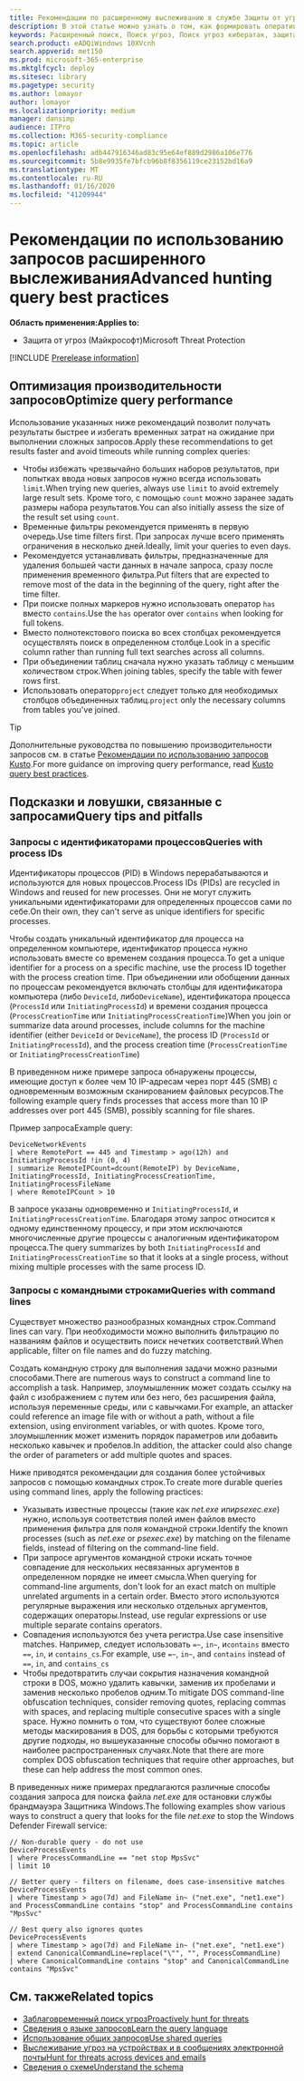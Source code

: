 ```yaml
---
title: Рекомендации по расширенному выслеживанию в службе Защиты от угроз (Майкрософт)
description: В этой статье можно узнать о том, как формировать оперативные, эффективные и безошибочные запросы в ходе расширенного выслеживания.
keywords: Расширенный поиск, Поиск угроз, Поиск угроз кибератак, защита от угроз Майкрософт, Microsoft 365, MTP, m365, поиск, запрос, телеметрии, пользовательские обнаружения, схема, Кусто, предотвращение времени ожидания, командные строки, идентификатор процесса
search.product: eADQiWindows 10XVcnh
search.appverid: met150
ms.prod: microsoft-365-enterprise
ms.mktglfcycl: deploy
ms.sitesec: library
ms.pagetype: security
ms.author: lomayor
author: lomayor
ms.localizationpriority: medium
manager: dansimp
audience: ITPro
ms.collection: M365-security-compliance
ms.topic: article
ms.openlocfilehash: adb447916346ad83c95e64ef889d2986a106e776
ms.sourcegitcommit: 5b8e9935fe7bfcb96b8f8356119ce23152bd16a9
ms.translationtype: MT
ms.contentlocale: ru-RU
ms.lasthandoff: 01/16/2020
ms.locfileid: "41209944"
---
```

# <a name="advanced-hunting-query-best-practices"></a><span data-ttu-id="91e31-104">Рекомендации по использованию запросов расширенного выслеживания</span><span class="sxs-lookup"><span data-stu-id="91e31-104">Advanced hunting query best practices</span></span>

<span data-ttu-id="91e31-105">**Область применения:**</span><span class="sxs-lookup"><span data-stu-id="91e31-105">**Applies to:**</span></span>
- <span data-ttu-id="91e31-106">Защита от угроз (Майкрософт)</span><span class="sxs-lookup"><span data-stu-id="91e31-106">Microsoft Threat Protection</span></span>

[!INCLUDE [Prerelease information](../includes/prerelease.md)]

## <a name="optimize-query-performance"></a><span data-ttu-id="91e31-107">Оптимизация производительности запросов</span><span class="sxs-lookup"><span data-stu-id="91e31-107">Optimize query performance</span></span>
<span data-ttu-id="91e31-108">Использование указанных ниже рекомендаций позволит получать результаты быстрее и избегать временных затрат на ожидание при выполнении сложных запросов.</span><span class="sxs-lookup"><span data-stu-id="91e31-108">Apply these recommendations to get results faster and avoid timeouts while running complex queries:</span></span>
- <span data-ttu-id="91e31-109">Чтобы избежать чрезвычайно больших наборов результатов, при попытках ввода новых запросов нужно всегда использовать `limit`.</span><span class="sxs-lookup"><span data-stu-id="91e31-109">When trying new queries, always use `limit` to avoid extremely large result sets.</span></span> <span data-ttu-id="91e31-110">Кроме того, с помощью `count` можно заранее задать размеры набора результатов.</span><span class="sxs-lookup"><span data-stu-id="91e31-110">You can also initially assess the size of the result set using `count`.</span></span>
- <span data-ttu-id="91e31-111">Временные фильтры рекомендуется применять в первую очередь.</span><span class="sxs-lookup"><span data-stu-id="91e31-111">Use time filters first.</span></span> <span data-ttu-id="91e31-112">При запросах лучше всего применять ограничения в несколько дней.</span><span class="sxs-lookup"><span data-stu-id="91e31-112">Ideally, limit your queries to even days.</span></span>
- <span data-ttu-id="91e31-113">Рекомендуется устанавливать фильтры, предназначенные для удаления большей части данных в начале запроса, сразу после применения временного фильтра.</span><span class="sxs-lookup"><span data-stu-id="91e31-113">Put filters that are expected to remove most of the data in the beginning of the query, right after the time filter.</span></span>
- <span data-ttu-id="91e31-114">При поиске полных маркеров нужно использовать оператор `has` вместо `contains`.</span><span class="sxs-lookup"><span data-stu-id="91e31-114">Use the `has` operator over `contains` when looking for full tokens.</span></span>
- <span data-ttu-id="91e31-115">Вместо полнотекстового поиска во всех столбцах рекомендуется осуществлять поиск в определенном столбце.</span><span class="sxs-lookup"><span data-stu-id="91e31-115">Look in a specific column rather than running full text searches across all columns.</span></span>
- <span data-ttu-id="91e31-116">При объединении таблиц сначала нужно указать таблицу с меньшим количеством строк.</span><span class="sxs-lookup"><span data-stu-id="91e31-116">When joining tables, specify the table with fewer rows first.</span></span>
- <span data-ttu-id="91e31-117">Использовать оператор`project` следует только для необходимых столбцов объединенных таблиц.</span><span class="sxs-lookup"><span data-stu-id="91e31-117">`project` only the necessary columns from tables you've joined.</span></span>

>[!Tip]
><span data-ttu-id="91e31-118">Дополнительные руководства по повышению производительности запросов см. в статье [Рекомендации по использованию запросов Kusto](https://docs.microsoft.com/azure/kusto/query/best-practices).</span><span class="sxs-lookup"><span data-stu-id="91e31-118">For more guidance on improving query performance, read [Kusto query best practices](https://docs.microsoft.com/azure/kusto/query/best-practices).</span></span>

## <a name="query-tips-and-pitfalls"></a><span data-ttu-id="91e31-119">Подсказки и ловушки, связанные с запросами</span><span class="sxs-lookup"><span data-stu-id="91e31-119">Query tips and pitfalls</span></span>

### <a name="queries-with-process-ids"></a><span data-ttu-id="91e31-120">Запросы с идентификаторами процессов</span><span class="sxs-lookup"><span data-stu-id="91e31-120">Queries with process IDs</span></span>
<span data-ttu-id="91e31-121">Идентификаторы процессов (PID) в Windows перерабатываются и используются для новых процессов.</span><span class="sxs-lookup"><span data-stu-id="91e31-121">Process IDs (PIDs) are recycled in Windows and reused for new processes.</span></span> <span data-ttu-id="91e31-122">Они не могут служить уникальными идентификаторами для определенных процессов сами по себе.</span><span class="sxs-lookup"><span data-stu-id="91e31-122">On their own, they can't serve as unique identifiers for specific processes.</span></span>

<span data-ttu-id="91e31-123">Чтобы создать уникальный идентификатор для процесса на определенном компьютере, идентификатор процесса нужно использовать вместе со временем создания процесса.</span><span class="sxs-lookup"><span data-stu-id="91e31-123">To get a unique identifier for a process on a specific machine, use the process ID together with the process creation time.</span></span> <span data-ttu-id="91e31-124">При объединении или обобщении данных по процессам рекомендуется включать столбцы для идентификатора компьютера (либо `DeviceId`, либо`DeviceName`), идентификатора процесса (`ProcessId` или `InitiatingProcessId`) и времени создания процесса (`ProcessCreationTime` или `InitiatingProcessCreationTime`)</span><span class="sxs-lookup"><span data-stu-id="91e31-124">When you join or summarize data around processes, include columns for the machine identifier (either `DeviceId` or `DeviceName`), the process ID (`ProcessId` or `InitiatingProcessId`), and the process creation time (`ProcessCreationTime` or `InitiatingProcessCreationTime`)</span></span>

<span data-ttu-id="91e31-125">В приведенном ниже примере запроса обнаружены процессы, имеющие доступ к более чем 10 IP-адресам через порт 445 (SMB) с одновременным возможным сканированием файловых ресурсов.</span><span class="sxs-lookup"><span data-stu-id="91e31-125">The following example query finds processes that access more than 10 IP addresses over port 445 (SMB), possibly scanning for file shares.</span></span>

<span data-ttu-id="91e31-126">Пример запроса</span><span class="sxs-lookup"><span data-stu-id="91e31-126">Example query:</span></span>
```kusto
DeviceNetworkEvents
| where RemotePort == 445 and Timestamp > ago(12h) and InitiatingProcessId !in (0, 4)
| summarize RemoteIPCount=dcount(RemoteIP) by DeviceName, InitiatingProcessId, InitiatingProcessCreationTime, InitiatingProcessFileName
| where RemoteIPCount > 10
```

<span data-ttu-id="91e31-127">В запросе указаны одновременно и `InitiatingProcessId`, и `InitiatingProcessCreationTime`. Благодаря этому запрос относится к одному единственному процессу, и при этом исключаются многочисленные другие процессы с аналогичным идентификатором процесса.</span><span class="sxs-lookup"><span data-stu-id="91e31-127">The query summarizes by both `InitiatingProcessId` and `InitiatingProcessCreationTime` so that it looks at a single process, without mixing multiple processes with the same process ID.</span></span>

### <a name="queries-with-command-lines"></a><span data-ttu-id="91e31-128">Запросы с командными строками</span><span class="sxs-lookup"><span data-stu-id="91e31-128">Queries with command lines</span></span>

<span data-ttu-id="91e31-129">Существует множество разнообразных командных строк.</span><span class="sxs-lookup"><span data-stu-id="91e31-129">Command lines can vary.</span></span> <span data-ttu-id="91e31-130">При необходимости можно выполнить фильтрацию по названиям файлов и осуществить поиск нечетких соответствий.</span><span class="sxs-lookup"><span data-stu-id="91e31-130">When applicable, filter on file names and do fuzzy matching.</span></span>

<span data-ttu-id="91e31-131">Создать командную строку для выполнения задачи можно разными способами.</span><span class="sxs-lookup"><span data-stu-id="91e31-131">There are numerous ways to construct a command line to accomplish a task.</span></span> <span data-ttu-id="91e31-132">Например, злоумышленник может создать ссылку на файл с изображением с путем или без него, без расширения файла, используя переменные среды, или с кавычками.</span><span class="sxs-lookup"><span data-stu-id="91e31-132">For example, an attacker could reference an image file with or without a path, without a file extension, using environment variables, or with quotes.</span></span> <span data-ttu-id="91e31-133">Кроме того, злоумышленник может изменить порядок параметров или добавить несколько кавычек и пробелов.</span><span class="sxs-lookup"><span data-stu-id="91e31-133">In addition, the attacker could also change the order of parameters or add multiple quotes and spaces.</span></span>

<span data-ttu-id="91e31-134">Ниже приводятся рекомендации для создания более устойчивых запросов с помощью командных строк.</span><span class="sxs-lookup"><span data-stu-id="91e31-134">To create more durable queries using command lines, apply the following practices:</span></span>

- <span data-ttu-id="91e31-135">Указывать известные процессы (такие как *net.exe* или*psexec.exe*) нужно, используя соответствия полей имен файлов вместо применения фильтра для поля командной строки.</span><span class="sxs-lookup"><span data-stu-id="91e31-135">Identify the known processes (such as *net.exe* or *psexec.exe*) by matching on the filename fields, instead of filtering on the command-line field.</span></span>
- <span data-ttu-id="91e31-136">При запросе аргументов командной строки искать точное совпадение для нескольких несвязанных аргументов в определенном порядке не имеет смысла.</span><span class="sxs-lookup"><span data-stu-id="91e31-136">When querying for command-line arguments, don't look for an exact match on multiple unrelated arguments in a certain order.</span></span> <span data-ttu-id="91e31-137">Вместо этого используются регулярные выражения или несколько отдельных аргументов, содержащих операторы.</span><span class="sxs-lookup"><span data-stu-id="91e31-137">Instead, use regular expressions or use multiple separate contains operators.</span></span>
- <span data-ttu-id="91e31-138">Совпадения используются без учета регистра.</span><span class="sxs-lookup"><span data-stu-id="91e31-138">Use case insensitive matches.</span></span> <span data-ttu-id="91e31-139">Например, следует использовать `=~`, `in~`, и`contains` вместо `==`, `in`, и `contains_cs`.</span><span class="sxs-lookup"><span data-stu-id="91e31-139">For example, use `=~`, `in~`, and `contains` instead of `==`, `in`, and `contains_cs`</span></span>
- <span data-ttu-id="91e31-140">Чтобы предотвратить случаи сокрытия назначения командной строки в DOS, можно удалить кавычки, заменив их пробелами и заменив несколько пробелов одним.</span><span class="sxs-lookup"><span data-stu-id="91e31-140">To mitigate DOS command-line obfuscation techniques, consider removing quotes, replacing commas with spaces, and replacing multiple consecutive spaces with a single space.</span></span> <span data-ttu-id="91e31-141">Нужно помнить о том, что существуют более сложные методы маскирования в DOS, для борьбы с которыми требуются другие подходы, но вышеуказанные способы обычно помогают в наиболее распространенных случаях.</span><span class="sxs-lookup"><span data-stu-id="91e31-141">Note that there are more complex DOS obfuscation techniques that require other approaches, but these can help address the most common ones.</span></span>

<span data-ttu-id="91e31-142">В приведенных ниже примерах предлагаются различные способы создания запроса для поиска файла *net.exe* для остановки службы брандмауэра Защитника Windows.</span><span class="sxs-lookup"><span data-stu-id="91e31-142">The following examples show various ways to construct a query that looks for the file *net.exe* to stop the Windows Defender Firewall service:</span></span>

```kusto
// Non-durable query - do not use
DeviceProcessEvents
| where ProcessCommandLine == "net stop MpsSvc"
| limit 10

// Better query - filters on filename, does case-insensitive matches
DeviceProcessEvents
| where Timestamp > ago(7d) and FileName in~ ("net.exe", "net1.exe") and ProcessCommandLine contains "stop" and ProcessCommandLine contains "MpsSvc" 

// Best query also ignores quotes
DeviceProcessEvents
| where Timestamp > ago(7d) and FileName in~ ("net.exe", "net1.exe")
| extend CanonicalCommandLine=replace("\"", "", ProcessCommandLine)
| where CanonicalCommandLine contains "stop" and CanonicalCommandLine contains "MpsSvc" 
```
## <a name="related-topics"></a><span data-ttu-id="91e31-143">См. также</span><span class="sxs-lookup"><span data-stu-id="91e31-143">Related topics</span></span>
- [<span data-ttu-id="91e31-144">Заблаговременный поиск угроз</span><span class="sxs-lookup"><span data-stu-id="91e31-144">Proactively hunt for threats</span></span>](advanced-hunting-overview.md)
- [<span data-ttu-id="91e31-145">Сведения о языке запросов</span><span class="sxs-lookup"><span data-stu-id="91e31-145">Learn the query language</span></span>](advanced-hunting-query-language.md)
- [<span data-ttu-id="91e31-146">Использование общих запросов</span><span class="sxs-lookup"><span data-stu-id="91e31-146">Use shared queries</span></span>](advanced-hunting-shared-queries.md)
- [<span data-ttu-id="91e31-147">Выслеживание угроз на устройствах и в сообщениях электронной почты</span><span class="sxs-lookup"><span data-stu-id="91e31-147">Hunt for threats across devices and emails</span></span>](advanced-hunting-query-emails-devices.md)
- [<span data-ttu-id="91e31-148">Сведения о схеме</span><span class="sxs-lookup"><span data-stu-id="91e31-148">Understand the schema</span></span>](advanced-hunting-schema-tables.md)
